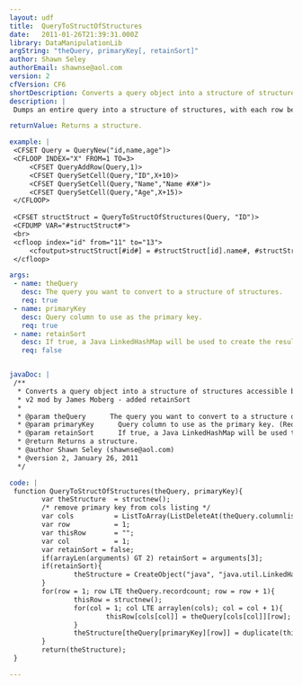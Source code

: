 ```yaml
---
layout: udf
title:  QueryToStructOfStructures
date:   2011-01-26T21:39:31.000Z
library: DataManipulationLib
argString: "theQuery, primaryKey[, retainSort]"
author: Shawn Seley
authorEmail: shawnse@aol.com
version: 2
cfVersion: CF6
shortDescription: Converts a query object into a structure of structures accessible by its primary key.
description: |
 Dumps an entire query into a structure of structures, with each row being easily accessible by knowing its primaryKey value. By making the passed primaryKey a foreign key from another table, you can effectively &quot;join&quot; tables that you couldn't join otherwise.  Some code based on QueryToArrayOfStructures() by Nathan Dintenfass (nathan@changemedia.com)

returnValue: Returns a structure.

example: |
 <CFSET Query = QueryNew("id,name,age")>
 <CFLOOP INDEX="X" FROM=1 TO=3>
     <CFSET QueryAddRow(Query,1)>
     <CFSET QuerySetCell(Query,"ID",X+10)>
     <CFSET QuerySetCell(Query,"Name","Name #X#")>
     <CFSET QuerySetCell(Query,"Age",X+15)>
 </CFLOOP>
 
 <CFSET structStruct = QueryToStructOfStructures(Query, "ID")>
 <CFDUMP VAR="#structStruct#">
 <br>
 <cfloop index="id" from="11" to="13">
     <cfoutput>structStruct[#id#] = #structStruct[id].name#, #structStruct[id].age#<br></cfoutput>
 </cfloop>

args:
 - name: theQuery
   desc: The query you want to convert to a structure of structures.
   req: true
 - name: primaryKey
   desc: Query column to use as the primary key.
   req: true
 - name: retainSort
   desc: If true, a Java LinkedHashMap will be used to create the result. This will create a struct with ordered keys. Defaults to false.
   req: false


javaDoc: |
 /**
  * Converts a query object into a structure of structures accessible by its primary key.
  * v2 mod by James Moberg - added retainSort
  * 
  * @param theQuery      The query you want to convert to a structure of structures. (Required)
  * @param primaryKey      Query column to use as the primary key. (Required)
  * @param retainSort      If true, a Java LinkedHashMap will be used to create the result. This will create a struct with ordered keys. Defaults to false. (Optional)
  * @return Returns a structure. 
  * @author Shawn Seley (shawnse@aol.com) 
  * @version 2, January 26, 2011 
  */

code: |
 function QueryToStructOfStructures(theQuery, primaryKey){
        var theStructure  = structnew();
        /* remove primary key from cols listing */
        var cols          = ListToArray(ListDeleteAt(theQuery.columnlist, ListFindNoCase(theQuery.columnlist, primaryKey)));
        var row           = 1;
        var thisRow       = "";
        var col           = 1;
        var retainSort = false;
        if(arrayLen(arguments) GT 2) retainSort = arguments[3];
        if(retainSort){
                theStructure = CreateObject("java", "java.util.LinkedHashMap").init();
        }
        for(row = 1; row LTE theQuery.recordcount; row = row + 1){
                thisRow = structnew();
                for(col = 1; col LTE arraylen(cols); col = col + 1){
                        thisRow[cols[col]] = theQuery[cols[col]][row];
                }
                theStructure[theQuery[primaryKey][row]] = duplicate(thisRow);
        }
        return(theStructure);
 }

---
```


